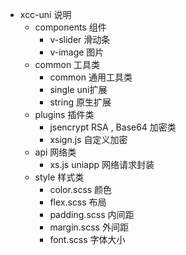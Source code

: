 - xcc-uni 说明
  - components 组件
    - v-slider  滑动条
    - v-image  图片
  - common 工具类
    - common 通用工具类
    - single  uni扩展
    - string  原生扩展
  - plugins  插件类
    - jsencrypt    RSA , Base64 加密类
    - xsign.js   自定义加密
  - api 网络类
    - xs.js    uniapp 网络请求封装
  - style 样式类
    - color.scss    颜色
    - flex.scss  布局
    - padding.scss   内间距
    - margin.scss 外间距
    - font.scss  字体大小